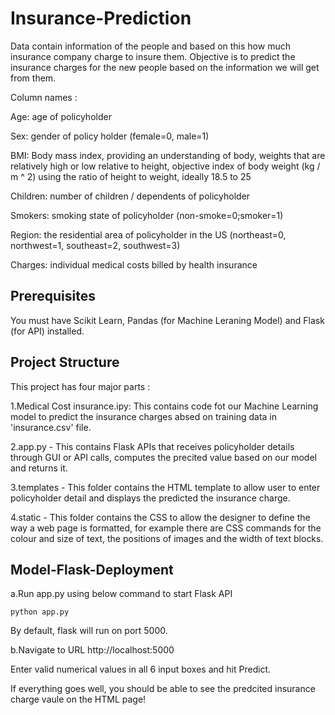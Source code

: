 # Insurance-Prediction

Data contain information of the people and based on this how much insurance company charge to insure them.
Objective is to predict the insurance charges for the new people based on the information we will get from them.

Column names :

Age: age of policyholder

Sex: gender of policy holder (female=0, male=1)

BMI: Body mass index, providing an understanding of body, weights that are relatively high or low relative to height, objective index of        body weight (kg / m ^ 2) using the ratio of height to weight, ideally 18.5 to 25 

Children: number of children / dependents of policyholder 

Smokers: smoking state of policyholder (non-smoke=0;smoker=1)

Region: the residential area of policyholder in the US (northeast=0, northwest=1, southeast=2, southwest=3) 

Charges: individual medical costs billed by health insurance
## Prerequisites

You must have Scikit Learn, Pandas (for Machine Leraning Model) and Flask (for API) installed.

## Project Structure

This project has four major parts :

1.Medical Cost insurance.ipy: This contains code fot our Machine Learning model to predict the insurance charges absed on training data in 'insurance.csv' file.

2.app.py - This contains Flask APIs that receives policyholder details through GUI or API calls, computes the precited value based on our model and returns it.

3.templates - This folder contains the HTML template to allow user to enter policyholder detail and displays the predicted the insurance charge.

4.static - This folder contains the CSS to allow the designer to define the way a web page is formatted, for example there are CSS commands for the colour and size of text, the positions of images and the width of text blocks.

## Model-Flask-Deployment

a.Run app.py using below command to start Flask API
```
python app.py
```
By default, flask will run on port 5000.

b.Navigate to URL http://localhost:5000

Enter valid numerical values in all 6 input boxes and hit Predict.

If everything goes well, you should be able to see the predcited insurance charge vaule on the HTML page!

